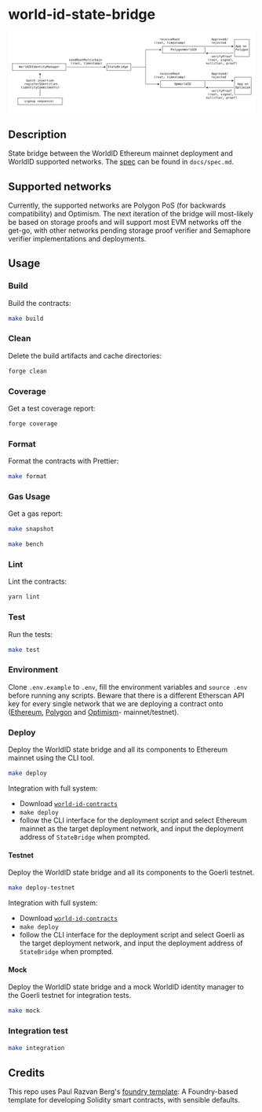 # world-id-state-bridge

![spec](./docs/state-bridge.svg)

## Description

State bridge between the WorldID Ethereum mainnet deployment and WorldID supported networks. The [spec](./docs/spec.md)
can be found in `docs/spec.md`.

## Supported networks

Currently, the supported networks are Polygon PoS (for backwards compatibility) and Optimism. The next iteration of the
bridge will most-likely be based on storage proofs and will support most EVM networks off the get-go, with other
networks pending storage proof verifier and Semaphore verifier implementations and deployments.

## Usage

### Build

Build the contracts:

```sh
make build
```

### Clean

Delete the build artifacts and cache directories:

```sh
forge clean
```

### Coverage

Get a test coverage report:

```sh
forge coverage
```

### Format

Format the contracts with Prettier:

```sh
make format
```

### Gas Usage

Get a gas report:

```sh
make snapshot
```

```sh
make bench
```

### Lint

Lint the contracts:

```sh
yarn lint
```

### Test

Run the tests:

```sh
make test
```

### Environment

Clone `.env.example` to `.env`, fill the environment variables and `source .env` before running any scripts. Beware that
there is a different Etherscan API key for every single network that we are deploying a contract onto
([Ethereum](https://etherscan.io/myaccount), [Polygon](https://polygonscan.com/myaccount) and
[Optimism](https://optimistic.etherscan.io/login)- mainnet/testnet).

### Deploy

Deploy the WorldID state bridge and all its components to Ethereum mainnet using the CLI tool.

```sh
make deploy
```

Integration with full system:

- Download [`world-id-contracts`](https://github.com/worldcoin/world-id-contracts)
- `make deploy`
- follow the CLI interface for the deployment script and select Ethereum mainnet as the target deployment network, and
  input the deployment address of `StateBridge` when prompted.

#### Testnet

Deploy the WorldID state bridge and all its components to the Goerli testnet.

```sh
make deploy-testnet
```

Integration with full system:

- Download [`world-id-contracts`](https://github.com/worldcoin/world-id-contracts)
- `make deploy`
- follow the CLI interface for the deployment script and select Goerli as the target deployment network, and input the
  deployment address of `StateBridge` when prompted.

#### Mock

Deploy the WorldID state bridge and a mock WorldID identity manager to the Goerli testnet for integration tests.

```sh
make mock
```

### Integration test

<!-- WIP -->

```sh
make integration
```

## Credits

This repo uses Paul Razvan Berg's [foundry template](https://github.com/paulrberg/foundry-template/): A Foundry-based
template for developing Solidity smart contracts, with sensible defaults.
